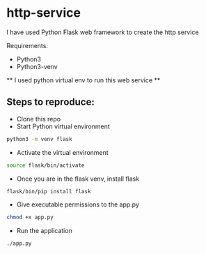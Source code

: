 # http-service

I have used Python Flask web framework to create the http service

Requirements:

* Python3
* Python3-venv

** I used python virtual env to run this web service **

## Steps to reproduce:

* Clone this repo
* Start Python virtual environment

``` bash
python3 -m venv flask
```

* Activate the virtual environment
``` bash
source flask/bin/activate
```

* Once you are in the flask venv, install flask 
``` bash
flask/bin/pip install flask
```

* Give executable permissions to the app.py
``` bash
chmod +x app.py
```

* Run the application
``` bash
./app.py 
```
